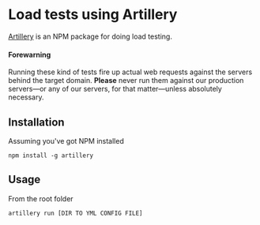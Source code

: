 # Load tests using Artillery
[Artillery](https://artillery.io) is an NPM package for doing load testing.

#### Forewarning

Running these kind of tests fire up actual web requests against the servers behind the target domain. **Please** never run them against our production servers—or any of our servers, for that matter—unless absolutely necessary.

## Installation
Assuming you've got NPM installed

``npm install -g artillery``

## Usage

From the root folder

``artillery run [DIR TO YML CONFIG FILE]``
